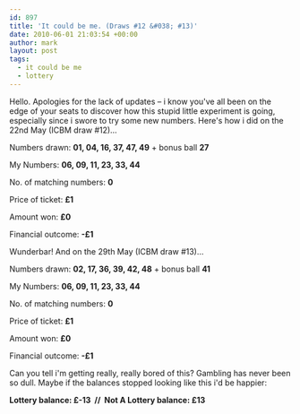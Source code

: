 ```yaml
---
id: 897
title: 'It could be me. (Draws #12 &#038; #13)'
date: 2010-06-01 21:03:54 +00:00
author: mark
layout: post
tags:
  - it could be me
  - lottery
---
```

Hello. Apologies for the lack of updates &#8211; i know you've all been on the edge of your seats to discover how this stupid little experiment is going, especially since i swore to try some new numbers. Here's how i did on the 22nd May (ICBM draw #12)&#8230;

Numbers drawn: **01, 04, 16, 37, 47, 49** + bonus ball **27**

My Numbers: **06, 09, 11, 23, 33, 44**

No. of matching numbers: **0**

Price of ticket: **£1**

Amount won: **£0**

Financial outcome: **-£1**

Wunderbar! And on the 29th May (ICBM draw #13)&#8230;

Numbers drawn: **02, 17, 36, 39, 42, 48** + bonus ball **41**

My Numbers: **06, 09, 11, 23, 33, 44**

No. of matching numbers: **0**

Price of ticket: **£1**

Amount won: **£0**

Financial outcome: **-£1**

Can you tell i'm getting really, really bored of this? Gambling has never been so dull. Maybe if the balances stopped looking like this i'd be happier:

**Lottery balance: £-13  //  Not A Lottery balance: £13**

